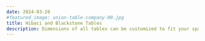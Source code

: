```yaml
---
date: 2024-03-28
#featured_image: union-table-company-00.jpg
title: Hibaci and Blackstone Tables
description: Dimensions of all tables can be customized to fit your space.
---
```


